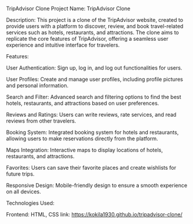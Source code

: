 TripAdvisor Clone
Project Name: TripAdvisor Clone

Description: This project is a clone of the TripAdvisor website, created to provide users with a platform to discover, review, and book travel-related services such as hotels, restaurants, and attractions. The clone aims to replicate the core features of TripAdvisor, offering a seamless user experience and intuitive interface for travelers.

Features:

User Authentication: Sign up, log in, and log out functionalities for users.

User Profiles: Create and manage user profiles, including profile pictures and personal information.

Search and Filter: Advanced search and filtering options to find the best hotels, restaurants, and attractions based on user preferences.

Reviews and Ratings: Users can write reviews, rate services, and read reviews from other travelers.

Booking System: Integrated booking system for hotels and restaurants, allowing users to make reservations directly from the platform.

Maps Integration: Interactive maps to display locations of hotels, restaurants, and attractions.

Favorites: Users can save their favorite places and create wishlists for future trips.

Responsive Design: Mobile-friendly design to ensure a smooth experience on all devices.

Technologies Used:

Frontend: HTML, CSS
 link: https://kokila1930.github.io/tripadvisor-clone/
